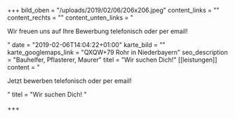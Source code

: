 +++
bild_oben = "/uploads/2019/02/06/206x206.jpeg"
content_links = ""
content_rechts = ""
content_unten_links = "<p>Wir freuen uns auf Ihre Bewerbung telefonisch oder per email!</p>"
date = "2019-02-06T14:04:22+01:00"
karte_bild = ""
karte_googlemaps_link = "QXQW+79 Rohr in Niederbayern"
seo_description = "Bauhelfer, Pflasterer, Maurer"
titel = "Wir suchen Dich!"
[[leistungen]]
content = "<p>Jetzt bewerben telefonisch oder per email!</p><p></p>"
titel = "Wir suchen Dich! "

+++
